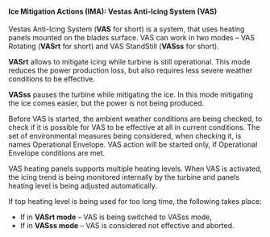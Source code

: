 
#### Ice Mitigation Actions (IMA): Vestas Anti-Icing System (VAS)

Vestas Anti-Icing System (**VAS** for short) is a system, that uses heating panels mounted on the blades surface. 
VAS can work in two modes – VAS Rotating (**VASrt** for short) and VAS StandStill (**VASss** for short).

**VASrt** allows to mitigate icing while turbine is still operational. This mode reduces the power production loss, but also requires less severe weather conditions to be effective.

**VASss** pauses the turbine while mitigating the ice. In this mode mitigating the ice comes easier, but the power is not being produced.


Before VAS is started, the ambient weather conditions are being checked, to check if it is possible for VAS to be effective at all in current conditions. 
The set of environmental measures being considered, when checking it, is names Operational Envelope. VAS action will be started only, if Operational Envelope conditions are met.

VAS heating panels supports multiple heating levels. When VAS is activated, the icing trend is being monitored internally by the turbine and panels heating level is being adjusted automatically.

If top heating level is being used for too long time, the following takes place:
- If in **VASrt mode** – VAS is being switched to VASss mode,
- If in **VASss mode** – VAS is considered not effective and aborted.

